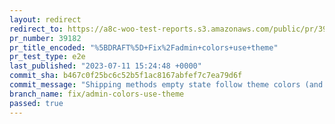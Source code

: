 ```yaml
---
layout: redirect
redirect_to: https://a8c-woo-test-reports.s3.amazonaws.com/public/pr/39182/e2e/index.html
pr_number: 39182
pr_title_encoded: "%5BDRAFT%5D+Fix%2Fadmin+colors+use+theme"
pr_test_type: e2e
last_published: "2023-07-11 15:24:48 +0000"
commit_sha: b467c0f25bc6c52b5f1ac8167abfef7c7ea79d6f
commit_message: "Shipping methods empty state follow theme colors (and minor improveme…"
branch_name: fix/admin-colors-use-theme
passed: true
---
```

